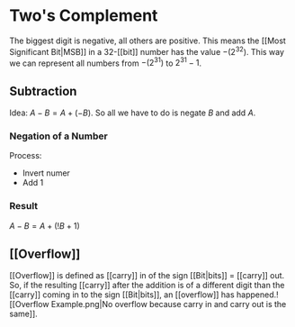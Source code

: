 # Two's Complement
The biggest digit is negative, all others are positive. This means the [[Most Significant Bit|MSB]] in a 32-[[bit]] number has the value $-(2^{32})$. This way we can represent all numbers from $-(2^{31})$ to $2^31-1$.

## Subtraction
Idea: $A-B = A+(-B)$. So all we have to do is negate $B$ and add $A$.

### Negation of a Number
Process:
- Invert numer
- Add 1

### Result
$A-B = A + (!B + 1)$

## [[Overflow]]
[[Overflow]] is defined as [[carry]] in of the sign [[Bit|bits]] = [[carry]] out. So, if the resulting [[carry]] after the addition is of a different digit than the [[carry]] coming in to the sign [[Bit|bits]], an [[overflow]] has happened.![[Overflow Example.png|No overflow because carry in and carry out is the same]].